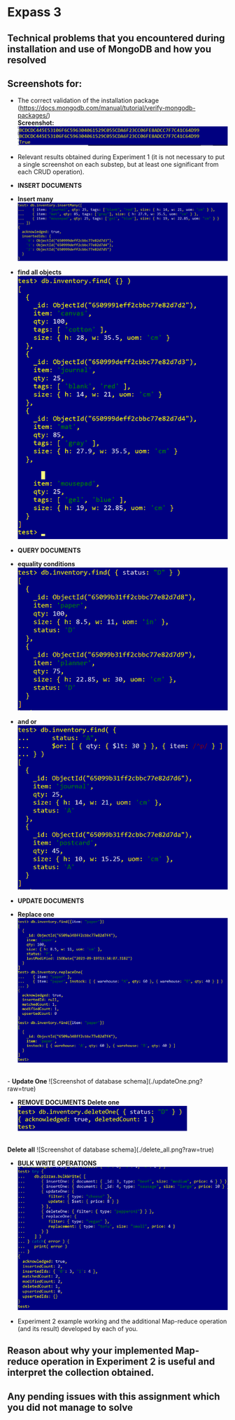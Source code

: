 # Expass 3
## Technical problems that you encountered during installation and use of MongoDB and how you resolved

## Screenshots for:

- The correct validation of the installation package (https://docs.mongodb.com/manual/tutorial/verify-mongodb-packages/)
<br><b>Screenshot:</b>
![Screenshot of database schema](./checksum.png?raw=true)

- Relevant results obtained during Experiment 1 (it is not necessary to put a single screenshot on each substep, but at least one significant from each CRUD operation).
- <b>INSERT DOCUMENTS</b>
- <b>Insert many</b>
![Screenshot of database schema](./insertMany.png?raw=true)
- <b>find all objects</b>
![Screenshot of database schema](./findAllObjects.png?raw=true)

- <b>QUERY DOCUMENTS</b>
- <b>equality conditions</b>
![Screenshot of database schema](./equality_condition.png?raw=true)
- <b>and or</b>
![Screenshot of database schema](./and_or.png?raw=true)

- <b>UPDATE DOCUMENTS</b>
- <b>Replace one</b>
![Screenshot of database schema](./replace_one.png?raw=true)
<br>
- <b>Update One</b>
![Screenshot of database schema](./updateOne.png?raw=true)

- <b>REMOVE DOCUMENTS</b>
<b>Delete one</b>
![Screenshot of database schema](./delete_one.png?raw=true)
<br>
<b>Delete all</b>
![Screenshot of database schema](./delete_all.png?raw=true)

- <b>BULK WRITE OPERATIONS</b>
![Screenshot of database schema](./bulk_write.png?raw=true)


- Experiment 2 example working and the additional Map-reduce operation (and its result) developed by each of you.

## Reason about why your implemented Map-reduce operation in Experiment 2 is useful and interpret the collection obtained.

## Any pending issues with this assignment which you did not manage to solve
